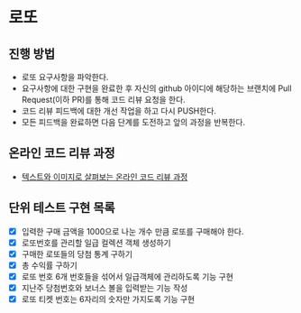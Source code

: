 # 로또
## 진행 방법
* 로또 요구사항을 파악한다.
* 요구사항에 대한 구현을 완료한 후 자신의 github 아이디에 해당하는 브랜치에 Pull Request(이하 PR)를 통해 코드 리뷰 요청을 한다.
* 코드 리뷰 피드백에 대한 개선 작업을 하고 다시 PUSH한다.
* 모든 피드백을 완료하면 다음 단계를 도전하고 앞의 과정을 반복한다.

## 온라인 코드 리뷰 과정
* [텍스트와 이미지로 살펴보는 온라인 코드 리뷰 과정](https://github.com/next-step/nextstep-docs/tree/master/codereview)

## 단위 테스트 구현 목록

- [x] 입력한 구매 금액을 1000으로 나눈 개수 만큼 로또를 구매해야 한다.
- [x] 로또번호를 관리할 일급 컬렉션 객체 생성하기
- [x] 구매한 로또들의 당첨 통계 구하기
- [x] 총 수익률 구하기
- [x] 로또 번호 6개 번호들을 섞어서 일급객체에 관리하도록 기능 구현
- [x] 지난주 당첨번호와 보너스 볼을 입력받는 기능 작성
- [x] 로또 티켓 번호는 6자리의 숫자만 가지도록 기능 구현
